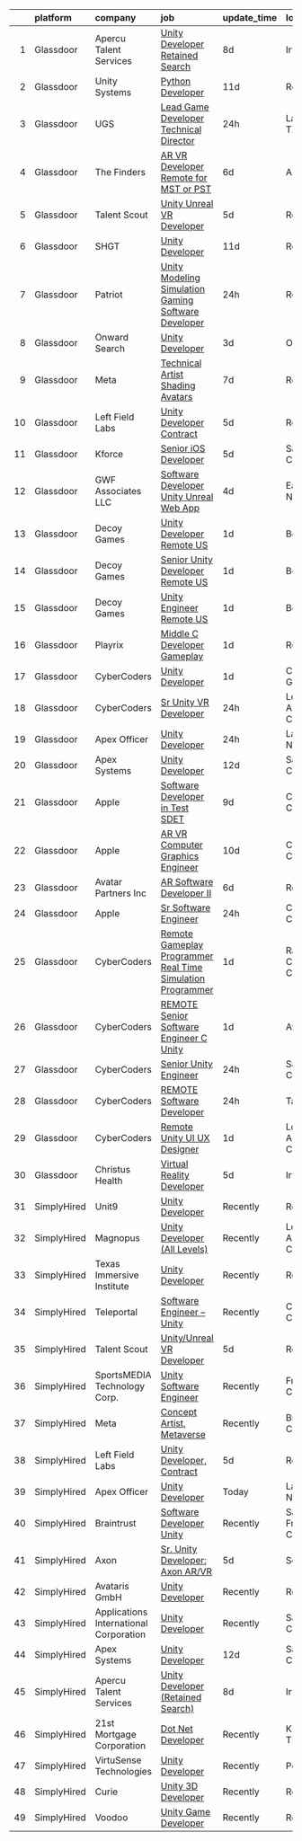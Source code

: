 

|    | platform    | company                                | job                                                                                                                                                                                                                                                                                                                                                                                                                                                                                                                                                                                                                                                                                                                                                                                                                                                                                                                                                                                                                                                                                                                                                                                                                                                                                                                                                                                                                                                                     | update_time   | location           |
|---:|:------------|:---------------------------------------|:------------------------------------------------------------------------------------------------------------------------------------------------------------------------------------------------------------------------------------------------------------------------------------------------------------------------------------------------------------------------------------------------------------------------------------------------------------------------------------------------------------------------------------------------------------------------------------------------------------------------------------------------------------------------------------------------------------------------------------------------------------------------------------------------------------------------------------------------------------------------------------------------------------------------------------------------------------------------------------------------------------------------------------------------------------------------------------------------------------------------------------------------------------------------------------------------------------------------------------------------------------------------------------------------------------------------------------------------------------------------------------------------------------------------------------------------------------------------|:--------------|:-------------------|
|  1 | Glassdoor   | Apercu Talent Services                 | [Unity Developer  Retained Search ](https://www.glassdoor.com/partner/jobListing.htm?pos=102&ao=1110586&s=58&guid=0000018316d75482a070642dbb6fa935&src=GD_JOB_AD&t=SR&vt=w&ea=1&cs=1_b93bf7bc&cb=1662535554689&jobListingId=1008100956513&cpc=4B4B39186BDA197B&jrtk=3-0-1gcbdelaqjrq4801-1gcbdelbai7n3800-29e150451bcc4fa2--6NYlbfkN0AZ3MYtYQWkBopVeycVr_1f1rDCs_k1mphEn014V5iC_uq83vDdE9n-Rdaz48ksWHHqArENbVwezk-6LjDCi4QZvlIRkQcK-Iy4D7AmZrXjOf6YOry7HDI8QD7rxlm29wwn0dY12nLTj7Euibn31sAF0ZhNZGxu9r3kTxXWMvnWwAUPSXvkawnAUWMSFTFlE8Fozcac8rHXb9iP5oJGovuuO2uYaHsRI7B8nvas91C-kVm4UtB-OXDov4NEXY1AkBZwYp7RVVx401kO9_LyCqQbdB77kGeNFdtEeCt-taXqfJr39N7M2VhyOe8vCAVWX0wuc39CIhgk5xD3qYKsf6zPWLGfK9Eao6Wc1q_LYjc6sM2MoqAfYniG0ijqJlkbAzb48RKrl06rWXrmN9KynAiCvxFiOXBU2LXgLzxeR8gNFt2uJtxFJvkD-89P2L3wSqE816jz8GYJ-4azu-uZwqjj5SOHxBQ0Fy5P1dQx6YalQ1YIF71vmSheUfgBU6kG-GFJLwURlXfAS3PaHfjFP_vA)                                                                                                                                                                                                                                                                                                                                                                                                                                                                                                                                                                            | 8d            | Irvine, CA         |
|  2 | Glassdoor   | Unity Systems                          | [Python Developer](https://www.glassdoor.com/partner/jobListing.htm?pos=126&ao=1136043&s=58&guid=0000018316d75482a070642dbb6fa935&src=GD_JOB_AD&t=SR&vt=w&ea=1&cs=1_a55a970e&cb=1662535554693&jobListingId=1008097327254&jrtk=3-0-1gcbdelaqjrq4801-1gcbdelbai7n3800-9efdc9f742ca25e8-)                                                                                                                                                                                                                                                                                                                                                                                                                                                                                                                                                                                                                                                                                                                                                                                                                                                                                                                                                                                                                                                                                                                                                                                  | 11d           | Remote             |
|  3 | Glassdoor   | UGS                                    | [Lead Game Developer   Technical Director](https://www.glassdoor.com/partner/jobListing.htm?pos=105&ao=1110586&s=58&guid=0000018316d75482a070642dbb6fa935&src=GD_JOB_AD&t=SR&vt=w&ea=1&cs=1_1ceb03c5&cb=1662535554689&jobListingId=1008121066809&cpc=8B69257BFB62E45C&jrtk=3-0-1gcbdelaqjrq4801-1gcbdelbai7n3800-56da3010c85d8444--6NYlbfkN0BrSGnOzXdaIaIVgEHygRMMef6rEkxaFBiJYWZG8Sxh_hVN3FG_3IVxUxEL4nV1--FH44A7UOJQ-FeDI7VHG2BKLummFOz9Rv_y_eCL8qXAhFU0ZYRTA4V7x70lcwmot1JBkgA3Od93o5zMi19edoDlujrUinwoxRyKvv42gXsnblnt46C-wcNS_2SCdOhf4y1HBsU8VeGzbP1zpQS1wdiXgO9oCOvjnlBRTrHl9gqAHTZY9u4tzcMK4fvz2uBgelT_PQE7fn1kMo7wNbBTXDCBzjMD7W_GMwxk3IUawZ3ldYf3LVNZmdL_VoPOMb98VpRzBRl8KHxMirEKA9vKoqvLxeoQw1RaSQICLYPzMFqocITfTcSz0kjBlxmLwLGASrICYsgtxoiEPI8I4984RDe3hM17XY2Zd-424AOpt9MOfyldoVc7s9ai46LHKaV2R_dSGnri7-Fe9F6zlh7qF0DZjA4WDziMprQUXLBCYIynyloRAkZTck_um-jBxV6HyeatTdxEBWkaow%3D%3D)                                                                                                                                                                                                                                                                                                                                                                                                                                                                                                                                                                         | 24h           | La Grange, TX      |
|  4 | Glassdoor   | The Finders                            | [AR VR Developer   Remote for MST or PST](https://www.glassdoor.com/partner/jobListing.htm?pos=119&ao=1110586&s=58&guid=0000018316d75482a070642dbb6fa935&src=GD_JOB_AD&t=SR&vt=w&ea=1&cs=1_6286d22b&cb=1662535554691&jobListingId=1008106385070&cpc=A65DF3A704A48F9B&jrtk=3-0-1gcbdelaqjrq4801-1gcbdelbai7n3800-76e8d4ed4d326d96--6NYlbfkN0AYo_ysEmi-N9D-g6x4hDoxwWbDzILIh7p3iecCghkOgCCQ9Hjx-p_46PTVF05XzNP5Z5K71OiC6zoUMdSW3LZvMzecx9XPoBXy4TghAeCSdb8dXvKrDUkzgIaCWvmYeo1SeQbGFdI4NQnpIbRQDunnf92V0Ep1OSri4gPT5T2YNh8Y-j5fvXhZ7qLhd99Y6x_xfzDcynLY8-T2fvJ95k6_nETckg5asWTj3dHs6SCVZLUxlxGXg303yLTqjVRAHGEC9eELPMMa5YGbGaS2A7EtLJmnHfMeUdsK8j3Nnewtr0TdPqmwMM4agk4CbgUCQ5NGNoMUC48PvHPm0iIS5ltn80fyuTVPCkxc8YKVYZH5j0o37BynJv8ae2tBAeN_etcucGF45GNMGU3RsSfKa77n1uXQv2LLYYJ_P4o8Ms1hgTPAUFJs6pW4gBFFrdMcHONmtWyWPza1OovNUw3bStWbJiInhyiC3eKnO-suKHeGcRbG0N6ijw6YcSapiy9gXhl0pmEbezMdJUeroN07oBvT)                                                                                                                                                                                                                                                                                                                                                                                                                                                                                                                                                                      | 6d            | Arizona            |
|  5 | Glassdoor   | Talent Scout                           | [Unity Unreal VR Developer](https://www.glassdoor.com/partner/jobListing.htm?pos=101&ao=1110586&s=58&guid=0000018316d75482a070642dbb6fa935&src=GD_JOB_AD&t=SR&vt=w&ea=1&cs=1_aa62c26b&cb=1662535554689&jobListingId=1008110844337&cpc=BC94DADD91C18169&jrtk=3-0-1gcbdelaqjrq4801-1gcbdelbai7n3800-d659e18815655494--6NYlbfkN0DbYLs4CfwGVTREixwikAExK8n1pc1Nzb_WRRt8WdtLmAFSSOwFbSMQVZFwxe4jkqzK5cnFfaoEc2xZPA_HOhFUsXUTLM9luD2-CGF0V6rN2-waAaDc2ZtR3W5G1xvcC5u0WUog6f4P8yqyJ0zOTBMhNu0Y54jrDKPehcRXIaCR9T1WlAznPqQtGabNEysS6K1ijc9mE0F1KuwqmANy0cKtbojG7JTuof-YMQ4V73GyXe9Ak9LR7GHIS9hvHSi3VvguAJpP3_NfEmSVO2AzcIAFn5psESYcYjwo-NQzVwpKPyNubNfOMUWl_rWDH_MJZG_66xPW1BRNqTOC1iJHL4iCwVkqj1MDpamPt9_E_yIZu7OE7KihTSvzJB8l4a06bSCZ4p2vjyANSldJ_rGBhMOL6Uw4y19FM-9Q1H0CC52w7CTx-miHMJtux_4EyU0Gwe0sKFDxtD4clpbdtYk3nVf_64ietMSwi4g2AQV1wj3b-O9lNdxPH7J7vURqD9FgOPlwFqKg1m96Rw%3D%3D)                                                                                                                                                                                                                                                                                                                                                                                                                                                                                                                                                                                        | 5d            | Remote             |
|  6 | Glassdoor   | SHGT                                   | [Unity Developer](https://www.glassdoor.com/partner/jobListing.htm?pos=125&ao=1136043&s=58&guid=0000018316d75482a070642dbb6fa935&src=GD_JOB_AD&t=SR&vt=w&ea=1&cs=1_18736ee4&cb=1662535554693&jobListingId=1008097478148&jrtk=3-0-1gcbdelaqjrq4801-1gcbdelbai7n3800-09b05da92f7d43ed-)                                                                                                                                                                                                                                                                                                                                                                                                                                                                                                                                                                                                                                                                                                                                                                                                                                                                                                                                                                                                                                                                                                                                                                                   | 11d           | Remote             |
|  7 | Glassdoor   | Patriot                                | [Unity Modeling   Simulation  Gaming  Software Developer](https://www.glassdoor.com/partner/jobListing.htm?pos=124&ao=1136043&s=58&guid=0000018316d75482a070642dbb6fa935&src=GD_JOB_AD&t=SR&vt=w&ea=1&cs=1_6de57ffc&cb=1662535554693&jobListingId=1008120797290&jrtk=3-0-1gcbdelaqjrq4801-1gcbdelbai7n3800-c353936970c68c7b-)                                                                                                                                                                                                                                                                                                                                                                                                                                                                                                                                                                                                                                                                                                                                                                                                                                                                                                                                                                                                                                                                                                                                           | 24h           | Remote             |
|  8 | Glassdoor   | Onward Search                          | [Unity Developer](https://www.glassdoor.com/partner/jobListing.htm?pos=106&ao=1110586&s=58&guid=0000018316d75482a070642dbb6fa935&src=GD_JOB_AD&t=SR&vt=w&cs=1_ba0dc559&cb=1662535554689&jobListingId=1008115293704&cpc=26740BCDE5E48596&jrtk=3-0-1gcbdelaqjrq4801-1gcbdelbai7n3800-12f96406052cebf6--6NYlbfkN0B7YoEZZ2QAGDyEGGmBPAUWSHc1Mt3sMCn9FehKcWA3wwfxcx19LEZnY8Y4HGhdxxq4FgeXV7lRvFudE7m0nqXK01eQsbX62BfvzddAL4GjospIDhF8UE7k2-Ljv9QwnRhxnWtuEHGyLZO40uR_IOQQTnD7KUjLLyzIjsfCvTN7B7lWcjVrUKZyOcKxipXlZcN5ziQadnHsS7QBRAgCOqdvriaj6-R8Rll3deIhz7JkC-L-LAYKKLUU572fJtlLLivm9unUlhg7gBu7eEgMSdHx9wuvl71VUSL3_FrFmYp60x0BojbsqbjJDnmNJ39ZHkfmd-ygyQqx7yCBqp5pzKDMtdp1AnvzoN7bCsgKqIPdAF-suwFyxRhCP3Q__A9fcva0Y26bjnhEXEmfCti1sgLLTuGezx3-m1QQ0ES-EOWr9el2FNR-8UfC1ZExdxm-lA4tcOh85huhPhUPPqOZ380jMBVkvJYO9gLrTHge2M_0sgPHdohGnXwlT8pNd26VyBGo6gQ5oeXGz--1rllJjy7VA0SLYu4ryJepu8ktKvWKe3BxhnIdC74KwDX5VnBXL436NqPOVoPPDv9pTmjUSLgpUDfEzLKMKLR0CDKtwpe9CtZUOkFIvc9UtvGfBb-87ak-jUO3F0bqwzAZSwCeEY-DnxS4wOP9X3Z8mJZ8q6IVP-44LGkXmrr2yRRr_BJ2aIqeb2QoayJr_RLmc9qYIfYob1VA1CKEvkBIQ1EoCbBjnRfsDltGgb-nTroisQc9qGLNfxfd3_IaT9iT5fOqaYFhlz_M3xrozsSSgVx8UugFQ4QqDkTiuWwLgv9JAzUq2Z-k5kqbwVyeRn134jeSiLXQ5CHQrOeRqUYZ-jzS7Rp7oarE7VZjN4iOBhU872_z862dbVQRsWTGd1JYc2BiWtpGzZfLl4iDzKlgT0-C0tCjmVVDqIsjeywYJOrRvdwbmkv1_2gXWa9czSHYVwWuEILqQ1QHppTlwCorGUGbMwHkIw%3D%3D)                                                                                                       | 3d            | Ontario, CA        |
|  9 | Glassdoor   | Meta                                   | [Technical Artist  Shading  Avatars ](https://www.glassdoor.com/partner/jobListing.htm?pos=109&ao=1110586&s=58&guid=0000018316d75482a070642dbb6fa935&src=GD_JOB_AD&t=SR&vt=w&cs=1_53ca8f3b&cb=1662535554689&jobListingId=1008104919858&cpc=9C2286EA3771AAF6&jrtk=3-0-1gcbdelaqjrq4801-1gcbdelbai7n3800-f15d80185ea8b6cb--6NYlbfkN0DYl4UJW4r1Vl7FEn6T9F-rD9lpC-0oMJVSiWjK_MGUd8e8cHXcpv6KPyjLHZEfqkWmIihMCJXc31fMADfN0gJ7IUkPxhTp1nyQtrbvzomRIl047Bd7eGennDhYyBKwa6LFWtvklSdcE7P7hOAfvItVNb7U6znhKcTIS6fI4UQgWLG352V_IizaADTTqeeBU46CHtIxToHssni6UwO_2t2NvkjEX2_K92q3TBwKa-JjF9UUM9L2jcj83gJ1J7H5OW8hInPmJFXdE46NWnTIPlrjwxw1tv2VFyYHXuwOEUCLwHsYul8r0VCwiK-K6ZVHSolYxRVsUzRMeJy9i0b0Yq9m2zxER5Ctsx-lYw_sFm1meEQMBXUqpwyFWgIv7mVH5a54143jhDvgxAG-aXyu3X9MqUalFNV6av3ebfGsqpdMchSGADfIJr1KdALcfMI2DDrSKmeZf7ndXLZBSvfl84dnzPWfRftS98dpEMvFVWZ1GkLBfmnEe_4n6ncu6EX2mIYzMMJp4L2iRP4c1jUFhVVXbEwx_1K2yRbsMCEwSsQOsBjHSztyomRl-ib-T0WIdHMHUAZeQYrrBF0i1INQjWqsvB6jpXfOWTzCanpxFr6SAzAGAlD37lFFUruefPTo3vch2mRB90Q1WA7_gSLL9IxllC_CG5L5E0tOmBd_dL-fgX9Scfxu54UJpILTNsivNlvAv3WtHy4UZrWo-rLucXlV72HuA-PhmavxrZlYxcuXKZr_ymjsxlHanVTQewNd2tdfpZvJ9dGeQGLTo_bRe3-qcuy4elMe3OUZNpLjayJmBslbrr0bcRo20HA4KP3neF1pw0_2BxSHptP3lpjevbaKYQ9IJnecZ4RYjzSmyayaxe4uOT04e4Q1iQEYuC2CJnZm9OENLqUPDXyC6FKKSEWItHF9wJ1BYL46bkHDIh_FFD2m-mHbzHv1HtiX5YT1Ch70u8I7e2rN0EoBbp4FmMwpa9vDXzG0ni23t1vSStTplVawWfcpYnIQOlGe64m7coSfTMigZp7fb9P5VpIwonjRuqBvcFv_WAeYJglMvJS2qC-mxvA9ZOYS-Z_LeZY01aU%3D) | 7d            | Remote             |
| 10 | Glassdoor   | Left Field Labs                        | [Unity Developer  Contract](https://www.glassdoor.com/partner/jobListing.htm?pos=123&ao=1136043&s=58&guid=0000018316d75482a070642dbb6fa935&src=GD_JOB_AD&t=SR&vt=w&ea=1&cs=1_7883570f&cb=1662535554693&jobListingId=1008111940061&jrtk=3-0-1gcbdelaqjrq4801-1gcbdelbai7n3800-53df68b10c2e1f48-)                                                                                                                                                                                                                                                                                                                                                                                                                                                                                                                                                                                                                                                                                                                                                                                                                                                                                                                                                                                                                                                                                                                                                                         | 5d            | Remote             |
| 11 | Glassdoor   | Kforce                                 | [Senior iOS Developer](https://www.glassdoor.com/partner/jobListing.htm?pos=110&ao=1110586&s=58&guid=0000018316d75482a070642dbb6fa935&src=GD_JOB_AD&t=SR&vt=w&cs=1_da364b1a&cb=1662535554689&jobListingId=1008111364290&cpc=45DC3EB807283E85&jrtk=3-0-1gcbdelaqjrq4801-1gcbdelbai7n3800-4f63cf608fcec244--6NYlbfkN0C5IatSLh_Ak1q39eQQoPIxD737RW9NeiYGvIRXkrLjEBkC4LI6KweF0vk9JRHgKW_sNQVrmA8TbKOgMX--ZWWSz1iC5dr2cQtm8_AwqxdiQ7CacPea5euPp5A2wsF5rPbbGTFFfQAEatKHNs8AGpWdxpj8SjnMUCYUMuKmLThoJ2Vkln0xesYBz8NnoeSME15nRjW_iCPiWFWBXMH85OO9BtDJva9WttfA1N3HFCqmMYvfGw0ejddYpTCbk5QJRNF3ZFawMIdrT1Lp1mXs96Uu_lbkBFpiCRkvzJHxp-65XzxLxBaKa4_MCfp5fSrypLhvQe2VSED3UE6hiocdzUlwTsvq2X1tE94Q6p-eGnqj2HsLUOUHlX0XRtJtsrKaw2rhIeLCIm8y05Q4tFx5P8uorRutTXiF0yZlLu6XHE1msickuofGgom91Pk3MR-o2aTwFCN_5pLonKekmu53vBrJWaFNWvGHceLDn_6WYNkosUWcqzB8jvpuHV05hp6gY2dzVRhDSh1ErtJL-DhLxOrXsWBOOV_P72TATCz3xE8MNbd-akr9GIeR8_CkmKjaLJC83JjoEmH9YLKTSyTJ6FxTn7dv6vOnWKEMFEsBTmAE0g%3D%3D)                                                                                                                                                                                                                                                                                                                                                                                                                                                                                                  | 5d            | Salt Lake City, UT |
| 12 | Glassdoor   | GWF Associates  LLC                    | [Software Developer   Unity Unreal Web App](https://www.glassdoor.com/partner/jobListing.htm?pos=104&ao=1110586&s=58&guid=0000018316d75482a070642dbb6fa935&src=GD_JOB_AD&t=SR&vt=w&ea=1&cs=1_b368039e&cb=1662535554689&jobListingId=1008113847249&cpc=40021B6B9FB64F38&jrtk=3-0-1gcbdelaqjrq4801-1gcbdelbai7n3800-4a432009221c1997--6NYlbfkN0CiXlXD9X9KmMK7S-b5IcFBvVIey8Qr_VUnbo48CIz6WLzcoSDqneRDku8QlUdN22kKDxpZipBu3R9SWpIpbnBOif_WyzSOpDPBLp8SH237hTTGLeXdTBRvKFfH9-fsxvk44MkMMdxDaDrE8b02UV5PqaRrbQQ8HJ-GwRkEgP4BK_mMhjuP4gDNOVWC9PwGWLmJ8A9u2WXFbFfWuFNZ79xS-w513qHt_nRBS0waMUbQHjN5pxDP7nRPDI_hjNuv0gI7ACCs46Ru4f4msFCPe6LzQ8lN6b5LW0whTOwrj4pdDzrX7bHyazUTQMR8NxfIfEnBnGzjTQ8ylpCuqJNxeCDWQGPXDUoSRHecrwoZ0pwyADYr78guRz-PRTmaiwNmVNEyH0zI_Nj1vkSawvDH9oUxOhvVBt0HYXx3VYwq6lv43dPTrygWZdSovVAbi1DpYHPFuPE1My5p2mXH2jJZmndx0fjwKDLkAUENiXyNg4EORlUwrp_inOsJqUCDi-Qizl8%3D)                                                                                                                                                                                                                                                                                                                                                                                                                                                                                                                                                                                      | 4d            | Eatontown, NJ      |
| 13 | Glassdoor   | Decoy Games                            | [Unity Developer  Remote US ](https://www.glassdoor.com/partner/jobListing.htm?pos=122&ao=1136043&s=58&guid=0000018316d75482a070642dbb6fa935&src=GD_JOB_AD&t=SR&vt=w&ea=1&cs=1_9f8cb60a&cb=1662535554691&jobListingId=1008119531448&jrtk=3-0-1gcbdelaqjrq4801-1gcbdelbai7n3800-9992df91de9ca1c1-)                                                                                                                                                                                                                                                                                                                                                                                                                                                                                                                                                                                                                                                                                                                                                                                                                                                                                                                                                                                                                                                                                                                                                                       | 1d            | Boston, MA         |
| 14 | Glassdoor   | Decoy Games                            | [Senior Unity Developer  Remote US ](https://www.glassdoor.com/partner/jobListing.htm?pos=127&ao=1136043&s=58&guid=0000018316d75482a070642dbb6fa935&src=GD_JOB_AD&t=SR&vt=w&ea=1&cs=1_a991f689&cb=1662535554693&jobListingId=1008119531461&jrtk=3-0-1gcbdelaqjrq4801-1gcbdelbai7n3800-6ce9ad91f139a37e-)                                                                                                                                                                                                                                                                                                                                                                                                                                                                                                                                                                                                                                                                                                                                                                                                                                                                                                                                                                                                                                                                                                                                                                | 1d            | Boston, MA         |
| 15 | Glassdoor   | Decoy Games                            | [Unity Engineer  Remote US ](https://www.glassdoor.com/partner/jobListing.htm?pos=129&ao=1136043&s=58&guid=0000018316d75482a070642dbb6fa935&src=GD_JOB_AD&t=SR&vt=w&ea=1&cs=1_128abbe0&cb=1662535554693&jobListingId=1008119531465&jrtk=3-0-1gcbdelaqjrq4801-1gcbdelbai7n3800-4b60ae3ec17115e5-)                                                                                                                                                                                                                                                                                                                                                                                                                                                                                                                                                                                                                                                                                                                                                                                                                                                                                                                                                                                                                                                                                                                                                                        | 1d            | Boston, MA         |
| 16 | Glassdoor   | Playrix                                | [Middle C   Developer  Gameplay ](https://www.glassdoor.com/partner/jobListing.htm?pos=130&ao=1136043&s=58&guid=0000018316d75482a070642dbb6fa935&src=GD_JOB_AD&t=SR&vt=w&cs=1_9eac9e0e&cb=1662535554693&jobListingId=1008118610670&jrtk=3-0-1gcbdelaqjrq4801-1gcbdelbai7n3800-3eeb4ef8963d6341-)                                                                                                                                                                                                                                                                                                                                                                                                                                                                                                                                                                                                                                                                                                                                                                                                                                                                                                                                                                                                                                                                                                                                                                        | 1d            | Remote             |
| 17 | Glassdoor   | CyberCoders                            | [Unity Developer](https://www.glassdoor.com/partner/jobListing.htm?pos=107&ao=1110586&s=58&guid=0000018316d75482a070642dbb6fa935&src=GD_JOB_AD&t=SR&vt=w&ea=1&cs=1_21a41eb5&cb=1662535554689&jobListingId=1008118858872&cpc=47CFDC01B3F81FAC&jrtk=3-0-1gcbdelaqjrq4801-1gcbdelbai7n3800-df5472bb8dbfb9aa--6NYlbfkN0CpFJQzrgRR8WqXWK1qKKEqALWJw739KlKqr2H-MSI4eoBlI4EFrmor2FYZMP3muM2jIErn2TD3DbWr0vVUDotosjHPkZbVxaavlgGdA-31TyQ5VzpqbqJQwKcRqnG0Lxh-ARj69p1ePl_wA6ITbnISMnE-FoJrkTIUr2gdFPzlupvk0kaGvRI9fo_X0Jj4AzAZKpIiOW7dm1wCIAU17ilwYF-EJ40CKCacLuw8WuVeyk8jkrDiUoRQ0bnKdboDX2lQ2EWwXnuSZ_Kc9tifq2c0q-oJgD7rookJ6W3xpAMcEquSzNG0zZv-gvNJPsy6rz17onPIv0e4P3F7G2pvN7hbsz9sFmV_Zzp4wVWtq7qPScGOW8aRjV62CtSsaHla2abJuO0TY1Uuw4Hl7pUAgN4dPfaXk1ufbRrZdDjd9TClAxxDyS1cRbpsfVdipjg3v-mcgLN3aOWlijd5ICeYDsooryv0kO84UVSklGtOzuhRbRAr33ReZZUJ-gppw06-WcbDnCybLhGaIZtLSCvMvfKOb0cz2jLHE7a2aYoZwp_65sFXN0Sie3BcBzvxpZkq8ryrCeKa3Gso5IEogo_fHDkANB0GwtcemE5bgiD5breeBb5EJoAXMhKIyF26-I9KH4ShPXrxzNycvtajEj1UTrYODsrf_xzpHnq2HYfKJ4BkK0KhsiY8xHgwcskNwUm7aVc2AUa8RGBtJIzEayifq63s8nvTmpbe8fiQoy5Vcc1O5TKyWDruLL4YPkvRVyjupb5XbgXpX6lXTCAJwnldn8kI9TWUvGuERNhLuJjUIJPXPRXk5gG1oyQkI72dUK6WWI9wQTo69i3xauhIXLGMDH-tQnnYZd0hGx9FTSQ_74XevdlftyInm5a7Drwk06IZBBfZ_m822d8w-EnmbzO9ZGqYjGWHy5SO5eNWHhsJ5DukIWAABCxAmdXhx9fBAP7lGARLguoiJbp1pNCxrVYFz8DHzRe6gA32SfQLdY0Sekk4SQ%3D%3D)                                                                                                  | 1d            | Commerce, GA       |
| 18 | Glassdoor   | CyberCoders                            | [Sr  Unity  VR  Developer](https://www.glassdoor.com/partner/jobListing.htm?pos=113&ao=1110586&s=58&guid=0000018316d75482a070642dbb6fa935&src=GD_JOB_AD&t=SR&vt=w&ea=1&cs=1_37291195&cb=1662535554690&jobListingId=1008121399360&cpc=32EE424DE2B657EB&jrtk=3-0-1gcbdelaqjrq4801-1gcbdelbai7n3800-1b57b942a08c01a4--6NYlbfkN0CpFJQzrgRR8WqXWK1qKKEqALWJw739KlKqr2H-MSI4eoBlI4EFrmor2FYZMP3muM3b7ixLItdhif6tO6LKs7U8ZN47Q-qUMdDOH0TRIB9glu52wHWFw7WGg69Q7aGLVZJTRMSnxe8iNpruyHF_5zr5aWLxZBdbRr3PumadwGS_lJ1IxwOnShvq0yYaPTPSMIXAGjVIEVioy28kEXd-_sekrudYwT3KoYe03bFeWZX0ov2MpkHcIxZLc0c81_a3MZ_n3mq7_WvQdtQ_tPW7SJsBxtjgq9jtLZwuvJQvB9IYrVBg4J1yXlHSFRt1JwN4JYnS7WnrE6n1rJ3NB_jTMjfirMhc2ibpEywBBPs5QCKaps1EjrJhQaF6Ti8LcsijKDiqaXLbKBUeMsRHwnf7hgEiqlBouimyTWvAJ58LA-CB9yG96tuZEyLlviZRucA3Erxn5Hn-HJfBiSdh-x-1RqXPJ_NU8emiZ-aqaXNX7vk9375PUVqbKy-37gHAzCgET1G9qRqc0pRccQTwRJHl_uUxplvICV3Xa1GJ02YTvlxuv22bzU1jl3c5FMa4wkTnKH30rwxxgP0MyE9hka_DWRNZlifyL9Y8czD1VyHoRbfGpzs5DngBzVycCfwX6QEuVgfUJJbarW1CpOhz5SFovt6kHbPNUgFELpz5bkAcbCFfZBnUQuHPurk6W9lC68AJiruuKDV1jOVvPQCw_ffnhzjJDqFxvg2-_hYQL1cIjvzrvrr_HIchRcpwk4_IM1U01_Lqtpl59CZKvKYTV38in1Cz0SqdkaRb7QTFU-l5Lp5bz22MLAq9jGGAgwi0z57Hlt2xlyww3Ae2TLDaQzVXgUtSZCG8_0EDBEMUZjAwKRyuBsMdKlcWho3jjJcXeMOoyFXQs_kXzjzYnrueSQ0KbZyKJVrOsqJmGtrQXicz4blrcXQkiMuddmq_jkz2ArxsgSqWcBBhjvbbiNAuqmyMzmn91m0aKZOSKcbZg_aoxtNcyg%3D%3D)                                                                                         | 24h           | Los Angeles, CA    |
| 19 | Glassdoor   | Apex Officer                           | [Unity Developer](https://www.glassdoor.com/partner/jobListing.htm?pos=128&ao=1136043&s=58&guid=0000018316d75482a070642dbb6fa935&src=GD_JOB_AD&t=SR&vt=w&ea=1&cs=1_f4e2d451&cb=1662535554693&jobListingId=1008120574581&jrtk=3-0-1gcbdelaqjrq4801-1gcbdelbai7n3800-3507746c161b6dc0-)                                                                                                                                                                                                                                                                                                                                                                                                                                                                                                                                                                                                                                                                                                                                                                                                                                                                                                                                                                                                                                                                                                                                                                                   | 24h           | Las Vegas, NV      |
| 20 | Glassdoor   | Apex Systems                           | [Unity Developer](https://www.glassdoor.com/partner/jobListing.htm?pos=111&ao=1110586&s=58&guid=0000018316d75482a070642dbb6fa935&src=GD_JOB_AD&t=SR&vt=w&ea=1&cs=1_90ffb793&cb=1662535554690&jobListingId=1008095644462&cpc=FB7E4A1762AE5BEC&jrtk=3-0-1gcbdelaqjrq4801-1gcbdelbai7n3800-6bbe27f3ee36f77a--6NYlbfkN0DqWjE27Bj7wQp7zwejGyju2OyxUuq4SEucXSyN07WCWejYvQmJsgF2DYF8Y-TYieD1jr10UgDSox5dumJNYA5WJqkQ-nEWPu2Rc9PgyWrCP7nX1cbXE8hLzx-28Hd9xYudWUqQyn7Qp-bj_r0v5HpnwaNV1w4cWgaPyjPpalKfu1o9ZD8ZCn87oZX4KQ7QZzG0_GBh7b-CQp1qn3F-W3NylLh_SLDwK2PedxyNC9cnikAxuUaQC32h8Wu00yTmAREvRn_HLScpSCEMrAcrWvnkGSNexFDuk11Phlw4Wid_x4TfkeFzoYWihzZffC-dyGAUaq55DPJf3Nhvt7LIMnhU0WYlBhDgfEo2lgHxJ31er7lxxU2miLB9aK8DPhAWYlxBdh_kf04YAdvMblb94cL_WRG8ibOQilxlbcjzE_qMm9LnXt8IUCEJ5tZn46mLxdM9TF_RjcSVwIN8gO9CUDN0ObCZwlmiJwwJZ2VpFnkf8I_Cf5pODmUh3CgqpyNB4_ueD_O_YQSWzhabKPSnZAl7r69BTiLex6PG3qmYmhzM2A-Z9z9jm3j-8jlUytsekHBwXgAWr4XWU18r_81z4hMWYzFmMwzpsU-MFepNOO3_rnWr1yrI45rLZAXJv4q1Ipur-e6c1yyiLg%3D%3D)                                                                                                                                                                                                                                                                                                                                                                                                                                                                  | 12d           | San Diego, CA      |
| 21 | Glassdoor   | Apple                                  | [Software Developer in Test  SDET ](https://www.glassdoor.com/partner/jobListing.htm?pos=112&ao=1110586&s=58&guid=0000018316d75482a070642dbb6fa935&src=GD_JOB_AD&t=SR&vt=w&cs=1_d01f0545&cb=1662535554690&jobListingId=1008098776229&cpc=2CAED5C921A5F994&jrtk=3-0-1gcbdelaqjrq4801-1gcbdelbai7n3800-a5079ab1c462e2e7--6NYlbfkN0BvKrLyj5gPmtZO9T8euul8TCxuuKNOtzRJOomxnwSEodTz2Bc-sPZlt2Zgji_QUXH1rdkG-dODt9UOeWEvFy3PRW1rslBFSZQUTmZP78eco1PEmi2J9DXALBNKwDNDkSRUjKT5HYPzyd8OXk4MgrohPO1yyU-2nKCbMHebxaWwsg3D2XaomDSZHO62u65Wv_HYry4_otyYvbjVjrMxY7T0_ylNPVcv4cZvh6YXP9N9gPTM3TdwbaU1w8Ox27RYBe-XOSHz7FtX5Ok3vEHWHmz3fX4JLspgfH1TJP9NQSicK80vT29qAHgJdYeq_f-eHMLTbbKrD2XGZqq96aCqxR3VSxtOVXj-iaifDGc7pY9CJLPt5w1Q6QLuXl8ZcCVmBxEgnab1Q8asmSrNgy9JczpdwguC7UQsHdMPO12ZNT481vMYPFwxLX3XvgQ5mQpm6iGA6Gan1nW3x3ilIG0lyNWXJoILHKMl2nu6lGK0HiEzaXfRmXruR-rJyQMNoAu6UFNesv5p3uYk-9Vr5ee0otIGQOYy4sVMH8aMvB91nwFjB7Msm0OhnJp0bNz5tGuPp50eXop0YgaH8yfraNP3NUfl9yNzWwQgyw3G9DC4kUeTLo0kxl5hyfFwtoCkaQ5vCjLPERkrsF0enS-lynSRelMhBGvEZlba9dM6Sno3XeRsfChpl2CtlQh8L84zbOwDJLawtD8LOmjYAnH9QDhe7m5_l4e9FMhxhfJz9Vgwjun-ZLHwoYdbrSykiDPFEm6T5Cec2pFnyAgdGjZEKhM8HJ4FZNk2E0Egn52Ng2wLi1sgZ4zdU8oaHS5NxeYc66jNhMsJ9b9MbqqZg5s1K86P2-KnesCmLm6XMcK0YzDAaTJEgLFUzgNEE6UeRr7Flp6ZJ53pRA5k7O7k4m8tJzWAMd0TNaUW6zKEEJRNgI2i6auoNaIrEFP1UqkitSAGjw7lYPrbBLUmpSMpr39519p2I3Uh)                                                                                                                 | 9d            | Cupertino, CA      |
| 22 | Glassdoor   | Apple                                  | [AR VR Computer Graphics Engineer](https://www.glassdoor.com/partner/jobListing.htm?pos=116&ao=1110586&s=58&guid=0000018316d75482a070642dbb6fa935&src=GD_JOB_AD&t=SR&vt=w&cs=1_f82f478b&cb=1662535554690&jobListingId=1008098069652&cpc=AC285F3A3ECA6BB0&jrtk=3-0-1gcbdelaqjrq4801-1gcbdelbai7n3800-256601f75856884e--6NYlbfkN0BvKrLyj5gPmtZO9T8euul8TCxuuKNOtzRJOomxnwSEodTz2Bc-sPZlt2Zgji_QUXGPi_eKUQ2FTuk9iNvWqitSN2W_AXao0GZcHLU180_4Na-_R_os5zcof3AIB9EzXv38x8V4AjpbsodQR59e-riGJjlubzQMm8dbJfGgsijWMJ8l3wRkySXZRsW_j_ZmztvAH9JieB04U8AMbIPr7zHfG1SoEcWwWXcm_-B9yLWLMJpzOgk8wsFbqiMp_lyyvCypOyvEsuXhzQMM1q5ZgDhG2p953QJ78RsQ_WF-fayxO_nhDhudASd1YFXxclf1YTHuvOULFKqT2FggoMaPxQn8ARGLXzILcJcG66rVFIUbZIH5YxyqHpsehkgDdZb8IA75kwy41bw7UAm4Hy3MbepbAFgjrBRtfSZY5mA4qwrPLqDnsNmwPBn0HUwks9VCFfW_RqOR8dLuH-uvQwYEmtu2y_bK2Q2feGv8Nh0U45GsOvVb6VPaoh_Jndnw1JUcOKS2L2IWHuRNCRl8bJRKGWkUIERUsAJo18AhwkwkVd0C_p1gTFuhqyvTzN05CQhmFGUIXb3EjxaXNhI39P7uycQ9F2rerJPx5b41fBLKKcO5Oomdhm9y-YuDS9qQihG5mLPfdill-ojjUV4RJdv78XX50zfH3pe-YmdWvELFfOGpnPYmdZh91LMAXpZIcnnTRaVtQEV9Ow060TCInkuTy9zbZbSJl2f6vRVK7DjNNMS3UdprPRe8qjRm4jqWz7W88MF8sqAe0jIHTi9iOhJiZMo7Jql-s4uI83Edq52K_6v9JawH1qJEwISriPTJH3XApvP6OT_jCYl7FQugD-uhLFLa7bL5vOHCg1LcKiIuXdAY5yAraI-j7Fm3BEXIOy-R9qU5uKHZJV8jGZrk5zCQyVZRm-YLtMuOlji2rlFBnsk2LFRuwaP_wb-gGnyVkUji_--UvO0HyW9uFkk5yHaNIC4b)                                                                                                                  | 10d           | Cupertino, CA      |
| 23 | Glassdoor   | Avatar Partners  Inc                   | [AR Software Developer II](https://www.glassdoor.com/partner/jobListing.htm?pos=103&ao=1110586&s=58&guid=0000018316d75482a070642dbb6fa935&src=GD_JOB_AD&t=SR&vt=w&ea=1&cs=1_fe8272fe&cb=1662535554689&jobListingId=1008106665313&cpc=1EC006BEB16B588D&jrtk=3-0-1gcbdelaqjrq4801-1gcbdelbai7n3800-e7104cb7571e10bd--6NYlbfkN0CSE3POay3L6XNXi0aipSscdc1Zs2V3vZI2w3p7sV-Wv_VoR-XsUxX86YfQ56zr2X2DaYELFy_C3wUXcLlSNQY5XhgcS-qb-mOfK5GZmOQEQaCEWWGF4p6F_FMb-3_kziIFa6OePOYEvUBuJ-qJs-wjHE-bkIxGqY7SQZGqOKMNDw4LScBAKRt_vIAGn7gMza2HBkIXluiwS-29IHOzQXOF6ApflgAd0v_DMab1s7VdQCqH4hrE6882rtQs110ypyN1k1i0TCrayAn2VSRabEKJGDGCJ4TMjg8AnlLVKh0kK3CvQQhAp1jC1Pfgc8L2z3nAawmqvWiJVJfxP8hXgSZD-QJPV3AkMLIDDhIZ6tU2QlZgAic0YteBq9mn71xMAHBl7qCpSL6k5xuQutAUWlrnEXc_kyoQj_zd_7S-2iD0pYaoTxvqG2OP2JmR2PE-byAO4K9AEJpxmBepey8yyngVbBGGM6Hfwa7cA6XJ9SKwozNzHpIcuFwsc_82puWJWDZ25W189AhtAA%3D%3D)                                                                                                                                                                                                                                                                                                                                                                                                                                                                                                                                                                                         | 6d            | Remote             |
| 24 | Glassdoor   | Apple                                  | [Sr  Software Engineer](https://www.glassdoor.com/partner/jobListing.htm?pos=117&ao=1110586&s=58&guid=0000018316d75482a070642dbb6fa935&src=GD_JOB_AD&t=SR&vt=w&cs=1_8b170bbb&cb=1662535554690&jobListingId=1008121811246&cpc=F41FEAB56D215062&jrtk=3-0-1gcbdelaqjrq4801-1gcbdelbai7n3800-b92305f5e1fc1279--6NYlbfkN0BvKrLyj5gPmtZO9T8euul8TCxuuKNOtzRJOomxnwSEodTz2Bc-sPZlt2Zgji_QUXGAZeKDdtC_g5NQPSwvKoSBWng0xBX8AIPSYw7QYL8xENCDQm6vl3RfjmNBkXZxuLPHRuXyqbQziirFvmDj0bauXV4vmWa7uhxNvtw2mqygOW0L_jfXlTEz_m9noz8k9ySOXRum5J6rreqv8YSgmq4pBYh6rNoEW0DGlEd68CvsGO7s8MW501Okg1i2KjbrRN7Cf-xeNLlU98pg_dQ3CAFitOF4dR62cNIDLf99-wZqaUVLZy2FnlyykStoGaryJy_N3_lHVa0eYnjG4KZYUoj_Yre5NN6kK8q_bEH3yZKcumSqhS04cl9zGpR3yMywXqPkJccLlRAh_89Hmw3SctvWhE-CogQFY7gcFHgmquV0tkWgHQl_ro63S-2miCq1aXs3mzhPrpOBIg3-eCWAKIpHx0cvOHm7WH9kBB7SZfufSFE7DgRvRedZDppo3bZXbKZ4V0FHAH46jdoKgZ905fELhnkt7rPkp8zZY6Tkgn1rRMbYIA4yQ0PJ_SIJdh0b6yQDdgruOEjvbjVNNAfnrWyRfbTPkVzdjfCN8LPzMrlbM7vZ8K8i_W6GydznaMJ_GwJfmSW7tNUXGT4FLkByjQN_ll8Pr5eonkuZLmp3YNCPaZLqev_m0OkOLzbNUPgNt3stF7UINsVKKHI1PK_rNHWDrpd-0l3wM83pLOBtAESRuOyBVfuvdudBNr00BX9WBZ60NSd8oOv6Fp-beCsNmGR3JhxwHKeZh6gmgHpc8FDSrJm8-2C0BKrl-DrBRFKfdwFgKBdju-uL4Wj904jpqvM7kwuYxgvk7MRPp1xIgOLJXdFGmRQ9iBq92nX0uKQrGzmLdMWWe34ciNUrMwCLL6WOfGEnGiGYQlvCzcbD8AqNjX6Ah6xw-ZCjk9JMPg3WS2M%3D)                                                                                                                                               | 24h           | Cupertino, CA      |
| 25 | Glassdoor   | CyberCoders                            | [Remote Gameplay Programmer  Real Time Simulation Programmer ](https://www.glassdoor.com/partner/jobListing.htm?pos=121&ao=1110586&s=58&guid=0000018316d75482a070642dbb6fa935&src=GD_JOB_AD&t=SR&vt=w&ea=1&cs=1_f90fda5a&cb=1662535554691&jobListingId=1008118858597&cpc=334ABAF5D42DC775&jrtk=3-0-1gcbdelaqjrq4801-1gcbdelbai7n3800-034c9443ee60c266--6NYlbfkN0CpFJQzrgRR8WqXWK1qKKEqALWJw739KlKqr2H-MSI4eoBlI4EFrmor2FYZMP3muM2jIErn2TD3DeBAdH_vkWL6u8T4AX7NIHAneRW-ScfcB6IGc7k7kJdYDlWr8eULAxAYuLeJRCNhFPUDZlHfRigFz-exQfXFjlJkrl7TkiuXZasLz8J5gLpH8nsFD10fQpgud67xZ2G0sY7e0TLok-gj6LwyY1etF4RWNtW9j-qjFYDI4L61oxHNmR15uB2bEhGgOqNVP0OZjsNCQOyh_HUH2uLe8LmQ0J5p-e9x-2nwjyQO4MeWNEpSGnPiPGg7-HhKFHSiD-Y0IvZ0xG5UFr5Nu_OgZaSFuAiOaVYnjwJzXvKr1uWhdwE-EtJ5nKeH5VkRqtZ_LVjyxUIB7rXGndPPtGJkzEn0Mpra1doU6VvMjBPMat3NQ-X44KHRijUxxM4HjOPpDUbte-On1fNWBRc4L89tvCSyKqXH0HQ_Q93-BELD57EBe9vF7FtnqhXoflilRMK1tHIxXSANPq63Tzbhk46Iiwi7wHQ6sQfyZBCYGUpZQbu306ojtviYrt_RjMord17YP8KgXTN_0RTQ86qkti21h7wGEEM4XXKyOU0SXL0Ad6M1TY74gYhSCKDuOcDsbi9TULV89Jb2gav2zKGRa-dum1f2xfkWwC1syu84SS_4fmXHbnH7un8a_z-sIssxb5bh9YNhxyKsdgLke7x-Nr0f6x4yimpIOuH2JqwB8TNmLdTRRgeApMpcC04fqxN-V5RvCw8SIE0o51qnR7i8TH9am5TdoN6GlxcsgkGAcf-qkEWdnQGxtcJhQaJ1nkielPSaDRmUuWpSWmUighNtzySK9R2UN02bWl5K4hKTxEvETL3i0NIP5pSh-VlBVwsh-_x4zrxxhR1uTDPhBZFPT5Mo1OehN87E6uMZnnto_dRReygtaxtE3GXyyuETu1HNfjNMFIjqBxrBDzahsod5bnVk-SnHr58%3D)                                                                   | 1d            | Rancho Cordova, CA |
| 26 | Glassdoor   | CyberCoders                            | [REMOTE   Senior  Software Engineer   C   Unity](https://www.glassdoor.com/partner/jobListing.htm?pos=120&ao=1110586&s=58&guid=0000018316d75482a070642dbb6fa935&src=GD_JOB_AD&t=SR&vt=w&ea=1&cs=1_9963de33&cb=1662535554691&jobListingId=1008118858577&cpc=F4EED0218A761C36&jrtk=3-0-1gcbdelaqjrq4801-1gcbdelbai7n3800-bb6b7c5444429d99--6NYlbfkN0CpFJQzrgRR8WqXWK1qKKEqALWJw739KlKqr2H-MSI4eoBlI4EFrmor2FYZMP3muM2jIErn2TD3DaCkkZVXUxNTyEzf3gnbX8M0u_eOPK4KEPNgdW_QBSOfDZvGJm6uZlezbLlGjEJoaVJg92x8H6irpsYcw8N67aXpaWPmL5zHGwZVeHNUlmI-C1rLMDOfCG0sKNQf0wxguy4O7ICetUJs5n74TLh6uTBznvxB08CkPf_SlZakpaSwOrHRbsUBYOxdBVd22GOAT8Q1C1hZglLOPwiLIgslt_lUCRKFJPYvf3LJ0FoxC04w8Pl9ZhnZ0YYoXUqAOA0pVhhrqODT4S3ND8ULAqpymiRhit4F8pddjsvzK0ndoxI6Qy4tb5ugrqReEzUQ9ufShCikLF7a04xomAAZoB87iC1VacTADudyionCdAHkGD5faolFnQQ-T9IVlU6y-PpGJDnWeLuAvha8Ce5j9bm6rsB7sjHxHYXCAhzZFGOgm6DJklWAIK5NZjPv9Q3P7Vt1_yglzDy0KnoVqof1S-sdOUbEJ_yHXmUnmV_I3QkozoZABf-c4XJfNY5q240OjgwbjVLMjEbj57VL8UZkkw8GFx8XjBS-zyGsWJWIglBAX_19P4wmVOMlArMldeRXV1y75SNoW2bBojPBrhZXFHC_lfld-yuGJq1L-0x1Szzoy-kaEwXL4BmXW3V3gWEs6QRwAAA01QglwENLziieUHstucgM9y-Y5ls5hhvruj0AYOE-DhDjNptzETS_oKRUW7bI4GQrxiWH8qUnfTmGImtdb8TbLRO-eMVyOzkDNll9A3dBuAjzM4eRSWi009Eo48QZTJ7wU0QI5nI7E1Jguks3OO6BAy04s_vPxANnFXTwAHMJBcLFyv73ibJ-s27gdtLwfi48aufYy4cdowg7aQ9hUkcWmOat3V6HUIpVKGMYbma7rbRojeRN5_GzqY0E6ZNri450nniQH6ZF7tx22wRRHqM%3D)                                                                                 | 1d            | Atlanta, GA        |
| 27 | Glassdoor   | CyberCoders                            | [Senior Unity Engineer](https://www.glassdoor.com/partner/jobListing.htm?pos=118&ao=1110586&s=58&guid=0000018316d75482a070642dbb6fa935&src=GD_JOB_AD&t=SR&vt=w&ea=1&cs=1_c73af0c7&cb=1662535554691&jobListingId=1008121399731&cpc=32EE424DE2B657EB&jrtk=3-0-1gcbdelaqjrq4801-1gcbdelbai7n3800-5ffb2cbaf282787d--6NYlbfkN0CpFJQzrgRR8WqXWK1qKKEqALWJw739KlKqr2H-MSI4eoBlI4EFrmor2FYZMP3muM3b7ixLItdhiWcg2OwqMH2SLI77aVn33C0xflGMdnz7IovenrwvoyTADNWQ5JdxJaspcqLGqf7gc_eWC40cUtjNW_R7aBY2FHluLXIM-n9JPT8p-C-rUvcnPHq8cdrLi4D7W5x37xt1B0Mm8rsd3m3Wbx3u_Zhe3dmM3iaBTG5kDoNY959hPtwEN4KvnSwhByqRoUSatv4q92XLRq-3nkL0zoxJHJ2veVL6thT5loXj3IlM6X-166aKBMTY5mY2Ym7rsLTHHDkEKTMwD3wa-rf8vGn6ThjjCDKcq8D1ozqSJT1dIF2v3gSXgbvNsMqJUJGskXyWLaskvlK-ZSpOj-hXH05sB28X_yQSs2kKi04zuGY-HdS-oimi0kE1j1TjbF0PvC7R9ZtXl4N_DwqZxPVxOMFAR7y5eCJgU4jJfa5XqV3GLuYHCTUrlEx86002BQy46nPqmcrrbUDGOcitAdFsc3JzJdo-v_byO4e4Z9hXQmBtW390gn2D_mKMnUAriRJX-NdW6RFTehZ8wT7o7yyuCPVIM8yZHBeN2H1XLFZB8Q5djLQkn8JcnkVivK7tljE0wqvnVl7trJpNjrtI7uomR0hZSlZB3_mwusmcX_JvXySX6xKrERnvmm-83dC7TO8xSyF2usB1bbxMsJKYwI8omKmVHDC4WZG2WNUU6hZCGO3FLAK6TKGpOSh8Xuos-4t4u-6rDr5W8Q__xUIkAr8wygonfNas_xGFD4_u5-dh2sGJTuWPBXjq6-UsAVjxySxgZqWc1KkdJ2ynto-Aw3PLsxgo1lOSs1YvnsXw9shTmHrD7jAgjtKXD7ksfZvDdVmsdlIfPcFkSgQn69dkF8hlWyDskCWZUycri1UooyKwP6lLPzoa0PMR6e_uqzNHTYwOzwJx_h2AwkkSuSx0jzG74Y9OIw-rLajvneyERuXg4AvWBO_fQFBo)                                                                                        | 24h           | San Carlos, CA     |
| 28 | Glassdoor   | CyberCoders                            | [REMOTE Software Developer](https://www.glassdoor.com/partner/jobListing.htm?pos=114&ao=1110586&s=58&guid=0000018316d75482a070642dbb6fa935&src=GD_JOB_AD&t=SR&vt=w&ea=1&cs=1_025b88a5&cb=1662535554690&jobListingId=1008121398630&cpc=32EE424DE2B657EB&jrtk=3-0-1gcbdelaqjrq4801-1gcbdelbai7n3800-03f72b15b9b9dcee--6NYlbfkN0CpFJQzrgRR8WqXWK1qKKEqALWJw739KlKqr2H-MSI4eoBlI4EFrmor2FYZMP3muM3b7ixLItdhiRPGKfbxfpm4Zf-XYLuw10Q82ruLvyzWXJu4ZvmxG8pnUBPj6_wFYttGSOPxHm7HPk_678qXhdlhSplcP_uLqQO5sd___6XMLyAtIsLx6xNiUOplSAZodHvXdJqwM0Lgb_Af-2thehApL6iz0ET-wmKUxoMvjykv3PPbb42HuPTsrf7UkgauFZh9ZbG5OGdTiO5lYymArv_rjqZyUZuuhLu6UuFIpFN6ghV2EqAZIOBXJ6aQ4Sitfc069Z7zInKeW2Wnfjz9VftXSar8IYfX5Q0V5JNv1aDqEJPu6XX-0239oOxwarcj2vLfdiE5NfMOe8rPXHz-9eeB8yQIZpiqZ68Oy0kZNhAtBJDfp-ahAsf7UX_daWS7VTbvu4P_NLKnDME_2WOXVd5qwFlNBgAQHoO1g_rzmdWkSICG9Dsr7nS6QhuLKWre0v6tMDLozt3K328FS1Lbp_hLd91HBvXsPNYcWiqg4Mm0lBdATsiwoEsVMHBlCap8GWG5H5oThsuIhPMUMKGPMFKHumdPEZOY11GzRQAQ6U-r6JxGpm-iWFqq_RCQgFLu1OroJThpO5IL5u6R3wapV2ypH6cBVDwID2052eTwnjJPvs0Bg5qdwY8X8-q1ln_B7yhLvDAnW8wAn7RP6SCS7Km0B1rPa7tsw6dqn_NT8yAc9lIu72vfAsIKtgn6Q8F5AQHiG_JEFx7jBQcJmWsRUaEHqMbD7gSm8LLZ_6GbcpIDHM7nsLwnRK3aM2BUggRxcyDhAy7n8ET2b0vgatKXrqRFuOPIC4ox5Ma1stp4_b_t4gysqVaOeA7PPGTMnVbP77lkwBAG431rMMSAZ16AkkosEUzIo7LBYg9JkTOyFtB757Q6tXZbHbA8g_ZjsiKewwXDsMTPX1SspPTRzZpyLIs-kFYT1znClcX4SMLissLd7ISej7P2wQrNZWOvN64Gc1553w2t4-VkQw%3D%3D)                                                        | 24h           | Tampa, FL          |
| 29 | Glassdoor   | CyberCoders                            | [Remote Unity UI UX Designer](https://www.glassdoor.com/partner/jobListing.htm?pos=115&ao=1110586&s=58&guid=0000018316d75482a070642dbb6fa935&src=GD_JOB_AD&t=SR&vt=w&ea=1&cs=1_57d7cc40&cb=1662535554690&jobListingId=1008118858184&cpc=F4EED0218A761C36&jrtk=3-0-1gcbdelaqjrq4801-1gcbdelbai7n3800-4aca004f2e25f77a--6NYlbfkN0CpFJQzrgRR8WqXWK1qKKEqALWJw739KlKqr2H-MSI4eoBlI4EFrmor2FYZMP3muM2jIErn2TD3DfzzmOcnGDTvEAJTRyb7tWEyveJuDFV9awmH_9s4KpCpOdxw0DF4stPDPRQb0pk7W_3SoiG0xydRt_tls0B6CECf1gYqbt4S2EiPo_Mp2XA6JDBITgHKgqS-1Wmjv9G_7PbC3wYpf2JTIZf1Lrl2eywE1CcE-j-kbU9dfKaMscvV55e5EaMXJ0a4sxuY-fe7AIFPwayAo-Yqgx5pVAM3mYYazQ8DzB8phSlcKDOKMKIznIGTaAKPH3aQ7vUWwI0H6sU2A6zgESBOOMvJdJM3bC4VZYo48Ipbx4XMDA9lKoAhxz7AwyTSRvB-HIGjQV5DpUxh8sHiSnzicR1sN7HMeX1VqGuWRxRrA30lK7uNmGlUHVOZ3C0j4VG2fpWU9-D7E-5rspInLKvaKGts2XsI3Rr1EwPAkHhh-e2FE5fut7Qy3fNu7JP_qwwdLWuVCaeMZVGq9381sjS_zoNPg8OMyz08wjUInrIkWvQE0d1TWFP0kdE6E30eCkRgt1Vb-WTNxzoEOpNGbNKM49TbA8oQeo-xesGQcyAdlCAwEYKXXq4J3uwIASrNiHB9M51R_zwyfta_VyC_k-ECgV1ATxGPa2_0iixhba2I0dAqvUlzcuGfKqc3AsO0s_rT6tO1O95Bi9qRV56C24PJOSxw0vWquMDW2UnPIXIHjbVKdAG4DKmjHJCJ8syi6nFmOuhzn_E3mTDayVdRY3yG4EQZlQWjJh-qt7zOnaTqwYPEsPI4YGSUPA7nOEpXl2pTis0Vg2l6-PWUFg4aJE0lsrtR28-Y5ONshdPE3GZgwH0ewCx1Em6Ase85UnjtMPb7Zt06ayiyOfC5MBNkNJ_Msx942gR-e6Lb5_ae-LChJ8S6g0bhTnGxpytKSJ9SbqgegPhZjwgYht2mi79psTORfupw7Sw7y14LK-limqgmMw%3D%3D)                                                                                      | 1d            | Los Angeles, CA    |
| 30 | Glassdoor   | Christus Health                        | [Virtual Reality Developer](https://www.glassdoor.com/partner/jobListing.htm?pos=108&ao=1110586&s=58&guid=0000018316d75482a070642dbb6fa935&src=GD_JOB_AD&t=SR&vt=w&cs=1_3d3d5932&cb=1662535554689&jobListingId=1008109636495&cpc=5EFBB0462F9C6B7A&jrtk=3-0-1gcbdelaqjrq4801-1gcbdelbai7n3800-7532e83fd44a413e--6NYlbfkN0DJ9JRso26i2D4tQcfl1gtFXJkAeNCKWTrBM27lH9GOblpLlfXdLf9Oa44B845qjcfg9EnfdyU5JUoPPudWc5vZTOrT9P57j4xw7V0eiNlNbZ9YwZY4lvNNJ3z_87j3twfBIEBy-p9_urdH41yj96TxS3thBE-u50c2zijZRekBzc6HOXDudCNn8w69xXjnEXDqHyavc0flqZu8UZ1ZbwNG4ykGcPmKpOZ4xRHGvIINbYR7PFakdONSA4wWis9oQhYjS-RtPFDIhTXpV5EjUGnFh1bfpdYVMX2NJvtBRdq488mZJE49jkzRf53xZjF46b1Tn5H19hb2Dr_iBDyvao6NKBc6hrkbo-u6IVaavcmk8bol26VhaWB4HeNQDV0jFYTQIZXUpearsHTtdmZ-kKuaUAkO7KaEjH5smI-Zmz3-QuB-znqonTBZdtBunRLteJz8PLlIUVqjQ7h72eJAX4LgCfXbt9t7StUkT1Voa77LfdmWv8_jVVkRAj-pP89S-7oodpSR_70OsTIxsaP_vYEbTg72H-BKJcyk61_CMKOcB0t0-HkzsBfcX2N2I_Barnc%3D)                                                                                                                                                                                                                                                                                                                                                                                                                                                                                                                                           | 5d            | Irving, TX         |
| 31 | SimplyHired | Unit9                                  | [Unity Developer](https://www.simplyhired.com/job/y-Xlli23tahWEHyOjsWynMj-4bQiKCIV7aRRBICMzN3Yog9PCTXh3Q?q=unity+developer)                                                                                                                                                                                                                                                                                                                                                                                                                                                                                                                                                                                                                                                                                                                                                                                                                                                                                                                                                                                                                                                                                                                                                                                                                                                                                                                                             | Recently      | Remote             |
| 32 | SimplyHired | Magnopus                               | [Unity Developer (All Levels)](https://www.simplyhired.com/job/vPypX05jFCjXy9ymS1tlMhP8Zpx81wwzBDbU2anSTS_WypcGgAQCYg?q=unity+developer)                                                                                                                                                                                                                                                                                                                                                                                                                                                                                                                                                                                                                                                                                                                                                                                                                                                                                                                                                                                                                                                                                                                                                                                                                                                                                                                                | Recently      | Los Angeles, CA    |
| 33 | SimplyHired | Texas Immersive Institute              | [Unity Developer](https://www.simplyhired.com/job/xsx4ESwUMkdjW7C0uYGMcHDZ2mGpny2HahBniUJtGFO86Bd48YzTXA?q=unity+developer)                                                                                                                                                                                                                                                                                                                                                                                                                                                                                                                                                                                                                                                                                                                                                                                                                                                                                                                                                                                                                                                                                                                                                                                                                                                                                                                                             | Recently      | Remote             |
| 34 | SimplyHired | Teleportal                             | [Software Engineer – Unity](https://www.simplyhired.com/job/U01SrNCdaTYrZ4QRxBfL5yHDd4v1jD1-oTLFHKeuSIyfvwU1yzfxvQ?q=unity+developer)                                                                                                                                                                                                                                                                                                                                                                                                                                                                                                                                                                                                                                                                                                                                                                                                                                                                                                                                                                                                                                                                                                                                                                                                                                                                                                                                   | Recently      | Culver City, CA    |
| 35 | SimplyHired | Talent Scout                           | [Unity/Unreal VR Developer](https://www.simplyhired.com/job/ASrrwJrQz4lyCiYTcEKqVjtfm6R5EPqhU7BeWXHcKaimmNsvsgCqnA?q=unity+developer)                                                                                                                                                                                                                                                                                                                                                                                                                                                                                                                                                                                                                                                                                                                                                                                                                                                                                                                                                                                                                                                                                                                                                                                                                                                                                                                                   | 5d            | Remote             |
| 36 | SimplyHired | SportsMEDIA Technology Corp.           | [Unity Software Engineer](https://www.simplyhired.com/job/fFEc1ukAhTNg-ItZ61LeXiZKNGO6gbG4qTclN3mYuqPDY7v31ipqQA?q=unity+developer)                                                                                                                                                                                                                                                                                                                                                                                                                                                                                                                                                                                                                                                                                                                                                                                                                                                                                                                                                                                                                                                                                                                                                                                                                                                                                                                                     | Recently      | Fremont, CA        |
| 37 | SimplyHired | Meta                                   | [Concept Artist, Metaverse](https://www.simplyhired.com/job/Ck2JvbZhzVwyDSEk6GfqgCqEVm8Qzu7gQezYoQQ7djDFqkDDD4SIcQ?q=unity+developer)                                                                                                                                                                                                                                                                                                                                                                                                                                                                                                                                                                                                                                                                                                                                                                                                                                                                                                                                                                                                                                                                                                                                                                                                                                                                                                                                   | Recently      | Burlingame, CA     |
| 38 | SimplyHired | Left Field Labs                        | [Unity Developer, Contract](https://www.simplyhired.com/job/R-OIr4j2CqEGvZ9_VvVK29wzFmKoj8OmO3cYASAPucllyRc9KzC-FQ?q=unity+developer)                                                                                                                                                                                                                                                                                                                                                                                                                                                                                                                                                                                                                                                                                                                                                                                                                                                                                                                                                                                                                                                                                                                                                                                                                                                                                                                                   | 5d            | Remote             |
| 39 | SimplyHired | Apex Officer                           | [Unity Developer](https://www.simplyhired.com/job/qllPPBauMWz_q4Bz4jlDeu2NUI-3W6-Wvro-WeAkBdSFFU2TYPYoIA?q=unity+developer)                                                                                                                                                                                                                                                                                                                                                                                                                                                                                                                                                                                                                                                                                                                                                                                                                                                                                                                                                                                                                                                                                                                                                                                                                                                                                                                                             | Today         | Las Vegas, NV      |
| 40 | SimplyHired | Braintrust                             | [Software Developer Unity](https://www.simplyhired.com/job/A1oazznYoHAq7qL3mwsQxJuU7at0KE-qABnjMYuK96vWLReR19Kmgw?q=unity+developer)                                                                                                                                                                                                                                                                                                                                                                                                                                                                                                                                                                                                                                                                                                                                                                                                                                                                                                                                                                                                                                                                                                                                                                                                                                                                                                                                    | Recently      | San Francisco, CA  |
| 41 | SimplyHired | Axon                                   | [Sr. Unity Developer: Axon AR/VR](https://www.simplyhired.com/job/XqcwGFVW5TV3bxHEekt99f5hIOCpmKjQJnATXdCYrabJDoI-f2mgAQ?q=unity+developer)                                                                                                                                                                                                                                                                                                                                                                                                                                                                                                                                                                                                                                                                                                                                                                                                                                                                                                                                                                                                                                                                                                                                                                                                                                                                                                                             | 5d            | Seattle, WA        |
| 42 | SimplyHired | Avataris GmbH                          | [Unity Developer](https://www.simplyhired.com/job/B2bQfTjnK_CZ-ZwIFxtqKpzVzJnDmJEfpucvJVqSqyPycBPXfoDs9A?q=unity+developer)                                                                                                                                                                                                                                                                                                                                                                                                                                                                                                                                                                                                                                                                                                                                                                                                                                                                                                                                                                                                                                                                                                                                                                                                                                                                                                                                             | Recently      | Remote             |
| 43 | SimplyHired | Applications International Corporation | [Unity Developer](https://www.simplyhired.com/job/9lYyqT3h0D0zjW6C0HdY2T_6YqF5BS9OrttBtS55oLPH8X-ITGscnA?q=unity+developer)                                                                                                                                                                                                                                                                                                                                                                                                                                                                                                                                                                                                                                                                                                                                                                                                                                                                                                                                                                                                                                                                                                                                                                                                                                                                                                                                             | Recently      | San Diego, CA      |
| 44 | SimplyHired | Apex Systems                           | [Unity Developer](https://www.simplyhired.com/job/TP0iymWlLb1djENLXeib7vYeUOEX97XY2TC0_jOix_wIpbW-8rnDFQ?q=unity+developer)                                                                                                                                                                                                                                                                                                                                                                                                                                                                                                                                                                                                                                                                                                                                                                                                                                                                                                                                                                                                                                                                                                                                                                                                                                                                                                                                             | 12d           | San Diego, CA      |
| 45 | SimplyHired | Apercu Talent Services                 | [Unity Developer (Retained Search)](https://www.simplyhired.com/job/ntnoa746OaXia2cD-KREKlip4wzXke7CCnl6p1dcfi-gFRI5qWbBSw?q=unity+developer)                                                                                                                                                                                                                                                                                                                                                                                                                                                                                                                                                                                                                                                                                                                                                                                                                                                                                                                                                                                                                                                                                                                                                                                                                                                                                                                           | 8d            | Irvine, CA         |
| 46 | SimplyHired | 21st Mortgage Corporation              | [Dot Net Developer](https://www.simplyhired.com/job/EGRQAiY53TICJxtUHsDSlq-KP4RKqfRCNocZFTvPJXMjLVDjyUcOEQ?q=unity+developer)                                                                                                                                                                                                                                                                                                                                                                                                                                                                                                                                                                                                                                                                                                                                                                                                                                                                                                                                                                                                                                                                                                                                                                                                                                                                                                                                           | Recently      | Knoxville, TN      |
| 47 | SimplyHired | VirtuSense Technologies                | [Unity Developer](https://www.simplyhired.com/job/nXiiiPVODUhyXF5YW52_oiBdLIIQsth9p1UdTKRxz1SnuRzglQgrOQ?q=unity+developer)                                                                                                                                                                                                                                                                                                                                                                                                                                                                                                                                                                                                                                                                                                                                                                                                                                                                                                                                                                                                                                                                                                                                                                                                                                                                                                                                             | Recently      | Peoria, IL         |
| 48 | SimplyHired | Curie                                  | [Unity 3D Developer](https://www.simplyhired.com/job/nZ2Ym30ykgJCOuKOjDUvIuHGfuJWRhVKs8xgfTdLiMfzh2fdPaP2Ug?q=unity+developer)                                                                                                                                                                                                                                                                                                                                                                                                                                                                                                                                                                                                                                                                                                                                                                                                                                                                                                                                                                                                                                                                                                                                                                                                                                                                                                                                          | Recently      | Remote             |
| 49 | SimplyHired | Voodoo                                 | [Unity Game Developer](https://www.simplyhired.com/job/NLFQkH33HD_35Ds9kXakUpzo0YFJySLM-k9B6PMS8pvyK5pcffPR_g?q=unity+developer)                                                                                                                                                                                                                                                                                                                                                                                                                                                                                                                                                                                                                                                                                                                                                                                                                                                                                                                                                                                                                                                                                                                                                                                                                                                                                                                                        | Recently      | Remote             |